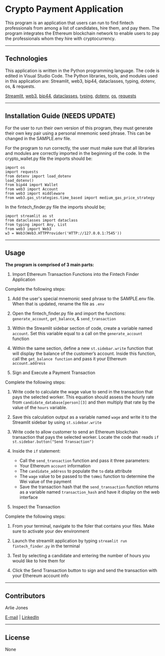 # Crypto Payment Application
This program is an application that users can run to find fintech professionals from among a list of candidates, hire them, and pay them. The program integrates the Ethereum blockchain network to enable users to pay the professionals whom they hire with cryptocurrency.

----

## Technologies
This application is written in the Python programming language. The code is edited in Visual Studio Code. The Python libraries, tools, and modules used in this application are: Streamlit, web3, bip44, dataclasses, typing, dotenv, os, & requests.

[Streamlit](https://docs.streamlit.io/), [web3](https://web3py.readthedocs.io/en/stable/), [bip44](https://pypi.org/project/bip44/), [dataclasses](https://docs.python.org/3/library/dataclasses.html), [typing](https://docs.python.org/3/library/typing.html), [dotenv](https://pypi.org/project/python-dotenv/), [os](https://python101.pythonlibrary.org/chapter16_os.html), [requests](https://requests.readthedocs.io/en/latest/)


----

## Installation Guide (NEEDS UPDATE)
For the user to run their own version of this program, they must generate their own key pair using a personal mnemonic seed phrase. This can be changed in the SAMPLE.env file. 

For the program to run correctly, the user must make sure that all libraries and modules are correctly imported in the beginning of the code. In the crypto_wallet.py file the imports should be:

    import os
    import requests
    from dotenv import load_dotenv
    load_dotenv()
    from bip44 import Wallet
    from web3 import Account
    from web3 import middleware
    from web3.gas_strategies.time_based import medium_gas_price_strategy

In the fintech_finder.py file the imports should be;

    import streamlit as st
    from dataclasses import dataclass
    from typing import Any, List
    from web3 import Web3
    w3 = Web3(Web3.HTTPProvider('HTTP://127.0.0.1:7545'))


----

## Usage

**The program is comprised of 3 main parts:**

1. Import Ethereum Transaction Functions into the Fintech Finder Application

Complete the following steps:

1. Add the user's special mnemonic seed phrase to the SAMPLE.env file. When that is updated, rename the file as `.env`

2. Open the fintech_finder.py file and import the functions: `generate_account`, `get_balance`, & `send_transaction`

3. Within the Streamlit sidebar section of code, create a variable named `account`. Set this variable equal to a call on the `generate_account` function

4. Within the same section, define a new `st.sidebar.write` function that will display the balance of the customer’s account. Inside this function, call the `get_balance function` and pass it your Ethereum `account.address`

2. Sign and Execute a Payment Transaction

Complete the following steps:

1. Write code to calculate the wage value to send in the transaction that pays the selected worker. This equation should assess the hourly rate from `candidate_database[person][3]` and then multiply that rate by the value of the `hours` variable.

2. Save this calculation output as a variable named `wage` and write it to the Streamlit sidebar by using `st.sidebar.write`

3. Write code to allow customer to send an Ethereum blockchain transaction that pays the selected worker. Locate the code that reads `if st.sidebar.button("Send Transaction")`

4. Inside the `if` statement:
    - Call the `send_transaction` function and pass it three parameters:
    - Your Ethereum `account` information
    - The `candidate_address` to populate the `to` data attribute
    - The `wage` value to be passed to the `toWei` function to determine the Wei value of the payment
    - Save the transaction hash that the `send_transaction` function returns as a variable named `transaction_hash` and have it display on the web interface

3. Inspect the Transaction

Complete the following steps:

1. From your terminal, navigate to the foler that contains your files. Make sure to activate your dev environment

2. Launch the streamlit application by typing `streamlit run fintech_finder.py` in the terminal

3. Test by selecting a candidate and entering the number of hours you would like to hire them for

4. Click the Send Transaction button to sign and send the transaction with your Ethereum account info

----

## Contributors

Arlie Jones

[E-mail](arliejones98@gmail.com)  |  [LinkedIn](https://www.linkedin.com/in/arlie-jones-020092159/)

----

## License

None